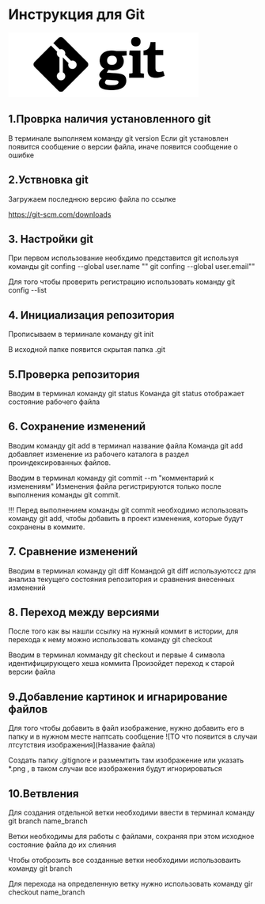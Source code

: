 # Инструкция для Git
![Тут должен быть логотип](Git_log.png)


## 1.Проврка наличия установленного git
В терминале выполняем команду git version
Если git установлен появится сообщение о версии файла, иначе появится сообщение о ошибке



## 2.Уствновка git
Загружаем последнюю версию файла по ссылке

https://git-scm.com/downloads



## 3. Настройки git
При первом использование необхдимо представится git используя команды
git confing --global user.name ""
git confing --global user.email""

Для того чтобы проверить регистрацию использовать команду
git config --list



## 4. Инициализация репозитория 
Прописываем в терминале команду git init

В исходной папке появится скрытая папка .git



## 5.Проверка репозитория 
Вводим в терминал команду git status 
Команда git status отображает состояние рабочего файла



## 6. Сохранение изменений 
Вводим команду git add в терминал название файла
Команда git add добавляет изменение из рабочего каталога в раздел проиндексированных файлов.

Вводим в терминал команду git commit --m "комментарий к изменениям"
Изменения файла регистрируются только после выполнения команды git commit.

!!! Перед выполнением команды git commit необходимо использовать команду git add, чтобы добавить в проект изменения, которые будут сохранены в коммите. 



## 7. Сравнение изменений
Вводим в терминал команду git diff
Командой git diff используютсcz для анализа текущего состояния репозитория и сравнения внесенных изменений



## 8. Переход между версиями 
После того как вы нашли ссылку на нужный коммит в истории, для перехода к нему можно использовать команду git checkout

Вводим в терминал комманду git checkout и первые 4 символа идентифицирующего хеша коммита
Произойдет переход к старой версии файла 

## 9.Добавление картинок и игнарирование файлов
Для того чтобы добавить в файл изображение, нужно добавить его в папку и в нужном месте наптсать сообщение ![ТО что появится в случаи лтсутствия изображения](Название файла)

Создать папку .gitignore  и размемтить там изображение или указать *.png , в таком случаи все изображения будут игнорироваться



## 10.Ветвления
Для создания отдельной ветки необходими ввести в терминал команду git branch name_branch

Ветки необходимы для работы с файлами, сохраняя при этом исходное состояние файла до их слияния

Чтобы отоброзить все созданные ветки необходими использоваить команду git branch

Для перехода на определенную ветку нужно использовать команду gir checkout name_branch